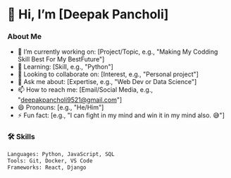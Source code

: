 # 👋 Hi, I’m [Deepak Pancholi]  

### **About Me**  
- 🔭 I’m currently working on: [Project/Topic, e.g., "Making My Codding Skill Best For My BestFuture"]  
- 🌱 Learning: [Skill, e.g., "Python"]  
- 👯 Looking to collaborate on: [Interest, e.g., "Personal project"]  
- 💬 Ask me about: [Expertise, e.g., "Web Dev or Data Science"]  
- 📫 How to reach me: [Email/Social Media, e.g., "deepakpancholi9521@gmail.com"]  
- 😄 Pronouns: [e.g., "He/Him"]  
- ⚡ Fun fact: [e.g., "I can fight in my mind and win it in my mind also. 😅"]  

### **🛠 Skills**  
```python
Languages: Python, JavaScript, SQL  
Tools: Git, Docker, VS Code  
Frameworks: React, Django  
